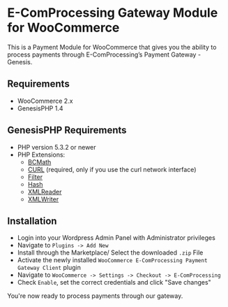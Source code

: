 E-ComProcessing Gateway Module for WooCommerce
==============================================

This is a Payment Module for WooCommerce that gives you the ability to process payments through E-ComProcessing’s Payment Gateway - Genesis.

Requirements
------------

* WooCommerce 2.x
* GenesisPHP 1.4

GenesisPHP Requirements
------------

* PHP version 5.3.2 or newer
* PHP Extensions:
    * [BCMath](https://php.net/bcmath)
    * [CURL](https://php.net/curl) (required, only if you use the curl network interface)
    * [Filter](https://php.net/filter)
    * [Hash](https://php.net/hash)
    * [XMLReader](https://php.net/xmlreader)
    * [XMLWriter](https://php.net/xmlwriter)

Installation
------------

* Login into your Wordpress Admin Panel with Administrator privileges
* Navigate to ```Plugins -> Add New```
* Install through the Marketplace/ Select the downloaded ```.zip``` File
* Activate the newly installed ```WooCommerce E-ComProcessing Payment Gateway Client``` plugin
* Navigate to ```WooCommerce -> Settings -> Checkout -> E-ComProcessing```
* Check ```Enable```, set the correct credentials and click "Save changes"

You're now ready to process payments through our gateway.